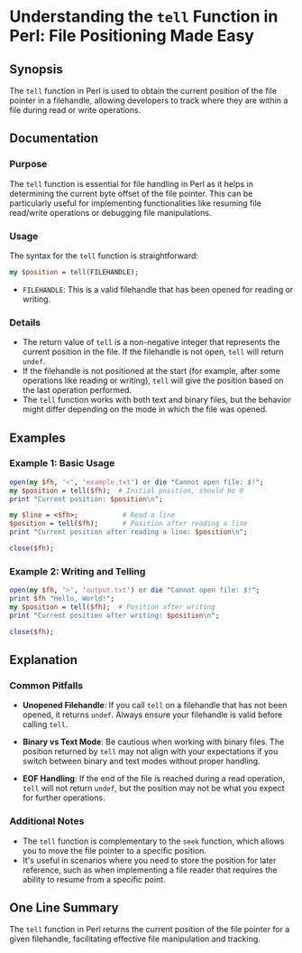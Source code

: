 <!--
Meta Description: # Understanding the `tell` Function in Perl: File Positioning Made Easy ## Synopsis The `tell` function in Perl is used to obtain the current position...
Meta Keywords: position, tell, file, filehandle, function
-->

# Understanding the `tell` Function in Perl: File Positioning Made Easy

## Synopsis
The `tell` function in Perl is used to obtain the current position of the file pointer in a filehandle, allowing developers to track where they are within a file during read or write operations.

## Documentation
### Purpose
The `tell` function is essential for file handling in Perl as it helps in determining the current byte offset of the file pointer. This can be particularly useful for implementing functionalities like resuming file read/write operations or debugging file manipulations.

### Usage
The syntax for the `tell` function is straightforward:

```perl
my $position = tell(FILEHANDLE);
```

- `FILEHANDLE`: This is a valid filehandle that has been opened for reading or writing.

### Details
- The return value of `tell` is a non-negative integer that represents the current position in the file. If the filehandle is not open, `tell` will return `undef`.
- If the filehandle is not positioned at the start (for example, after some operations like reading or writing), `tell` will give the position based on the last operation performed.
- The `tell` function works with both text and binary files, but the behavior might differ depending on the mode in which the file was opened.

## Examples
### Example 1: Basic Usage
```perl
open(my $fh, '<', 'example.txt') or die "Cannot open file: $!";
my $position = tell($fh);  # Initial position, should be 0
print "Current position: $position\n";

my $line = <$fh>;           # Read a line
$position = tell($fh);      # Position after reading a line
print "Current position after reading a line: $position\n";

close($fh);
```

### Example 2: Writing and Telling
```perl
open(my $fh, '>', 'output.txt') or die "Cannot open file: $!";
print $fh "Hello, World!";
my $position = tell($fh);  # Position after writing
print "Current position after writing: $position\n";

close($fh);
```

## Explanation
### Common Pitfalls
- **Unopened Filehandle**: If you call `tell` on a filehandle that has not been opened, it returns `undef`. Always ensure your filehandle is valid before calling `tell`.
  
- **Binary vs Text Mode**: Be cautious when working with binary files. The position returned by `tell` may not align with your expectations if you switch between binary and text modes without proper handling.

- **EOF Handling**: If the end of the file is reached during a read operation, `tell` will not return `undef`, but the position may not be what you expect for further operations.

### Additional Notes
- The `tell` function is complementary to the `seek` function, which allows you to move the file pointer to a specific position.
- It's useful in scenarios where you need to store the position for later reference, such as when implementing a file reader that requires the ability to resume from a specific point.

## One Line Summary
The `tell` function in Perl returns the current position of the file pointer for a given filehandle, facilitating effective file manipulation and tracking.